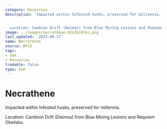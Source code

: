```yaml
---
category: Resources
description: 'Impacted within Infested husks, preserved for millennia.


  Location: Cambion Drift (Deimos) from Blue Mining Lesions and Requiem Obelisks.'
image: ../images/necrathene-8263b107ec.png
last_updated: '2025-09-17'
name: Necrathene
source: WFCD
tags:
- Gem
- Resources
tradable: false
type: Gem
---
```


# Necrathene

Impacted within Infested husks, preserved for millennia.

Location: Cambion Drift (Deimos) from Blue Mining Lesions and Requiem Obelisks.

